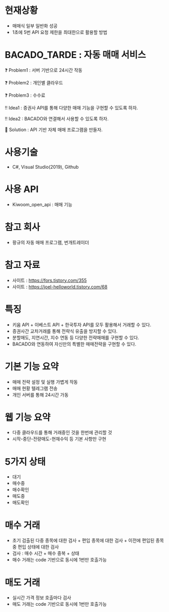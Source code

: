 # 현재상황
- 매매식 일부 일반화 성공
- 1초에 5번 API 요청 제한을 최대한으로 활용할 방법
  
# BACADO_TARDE : 자동 매매 서비스
❓ Problem1 : 서버 기반으로 24시간 작동

❓ Problem2 : 개인별 클라우드

❓ Problem3 : 수수료

‼ Idea1 : 증권사 API를 통해 다양한 매매 기능을 구현할 수 있도록 하자.

‼ Idea2 : BACADO와 연결해서 사용할 수 있도록 하자.

💯 Solution : API 기반 자체 매매 프로그램을 만들자.

# 사용기술
- C#, Visual Studio(2019), Github

# 사용 API
- Kiwoom_open_api : 매매 기능

# 참고 회사
- 팡규의 자동 매매 프로그램, 번개트레이더

# 참고 자료
- 사이트 : https://fors.tistory.com/355
- 사이트 : https://joel-helloworld.tistory.com/68

# 특징
- 키움 API + 이베스트 API + 한국투자 API를 모두 활용해서 거래할 수 있다.
- 증권사간 교차거래를 통해 전략식 유출을 방지할 수 있다.
- 분할매도, 지연시간, 지수 연동 등 다양한 전략매매를 구현할 수 있다.
- BACADO와 연동하여 자신만의 특별한 매매전략을 구현할 수 있다.

# 기본 기능 요약
- 매매 전략 설정 및 실행 가볍게 작동
- 매매 현황 텔레그램 전송
- 개인 서버를 통해 24시간 가동

# 웹 기능 요약
- 다중 클라우드를 통해 거래중인 것을 한번에 관리할 것
- 시작-중단-전량매도-현재수익 등 기본 사항만 구현

# 5가지 상태
- 대기
- 매수중
- 매수확인
- 매도중
- 매도확인

# 매수 거래
- 초기 검출된 다중 종목에 대한 검사 + 편입 종목에 대한 검사 + 이전에 편입된 종목 중 편입 상태에 대한 검사
- 검사 : 매수 시간 + 매수 중복 + 상태
- 매수 거래는 code 기반으로 동시에 1번만 호출가능

# 매도 거래
- 실시간 가격 정보 호출마다 검사
- 매도 거래는 code 기반으로 동시에 1번만 호출가능
